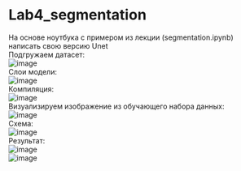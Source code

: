 # Lab4_segmentation
На основе ноутбука с примером из лекции (segmentation.ipynb) написать свою версию Unet  
Подгружаем датасет:  
![image](https://github.com/NWRecognize/Lab4_Unet/assets/118212881/b4f4811a-02bd-4468-aa42-2a5f4263a947)  
Слои модели:  
![image](https://github.com/NWRecognize/Lab4_Unet/assets/118212881/ff7b2b4c-19db-4a9d-bf97-408bbc65c4d1)  
Компиляция:  
![image](https://github.com/NWRecognize/Lab4_Unet/assets/118212881/57876758-baed-4233-992f-d5b4830da58b)  
Визуализируем изображение из обучающего набора данных:  
![image](https://github.com/NWRecognize/Lab4_Unet/assets/118212881/2e7b1dcc-f960-4cd5-8184-0e55447242c0)  
Схема:  
![image](https://github.com/NWRecognize/Lab4_Unet/assets/118212881/653deecd-dca3-4635-9fcb-22ad54f0f4eb)  
Результат:  
![image](https://github.com/NWRecognize/Lab4_Unet/assets/118212881/3c8c1ea9-27b8-464c-ae7f-2919555e7c1a)  
![image](https://github.com/NWRecognize/Lab4_Unet/assets/118212881/857f804b-f349-47ad-b838-6c263e3b7c0b)

